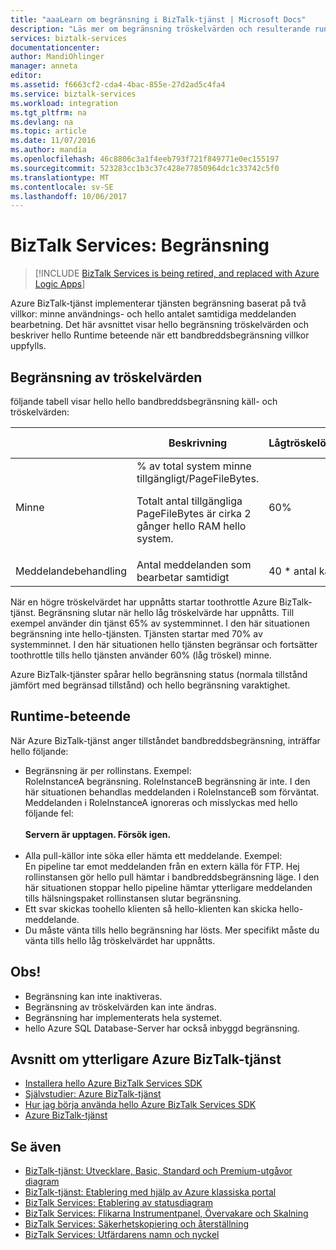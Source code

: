 ```yaml
---
title: "aaaLearn om begränsning i BizTalk-tjänst | Microsoft Docs"
description: "Läs mer om begränsning tröskelvärden och resulterande runtime beteenden för BizTalk-tjänst. Begränsning är baserad på minnesanvändning och antalet meddelanden. MABS WABS"
services: biztalk-services
documentationcenter: 
author: MandiOhlinger
manager: anneta
editor: 
ms.assetid: f6663cf2-cda4-4bac-855e-27d2ad5c4fa4
ms.service: biztalk-services
ms.workload: integration
ms.tgt_pltfrm: na
ms.devlang: na
ms.topic: article
ms.date: 11/07/2016
ms.author: mandia
ms.openlocfilehash: 46c8806c3a1f4eeb793f721f849771e0ec155197
ms.sourcegitcommit: 523283cc1b3c37c428e77850964dc1c33742c5f0
ms.translationtype: MT
ms.contentlocale: sv-SE
ms.lasthandoff: 10/06/2017
---
```

# <a name="biztalk-services-throttling"></a>BizTalk Services: Begränsning

> [!INCLUDE [BizTalk Services is being retired, and replaced with Azure Logic Apps](../../includes/biztalk-services-retirement.md)]

Azure BizTalk-tjänst implementerar tjänsten begränsning baserat på två villkor: minne användnings- och hello antalet samtidiga meddelanden bearbetning. Det här avsnittet visar hello begränsning tröskelvärden och beskriver hello Runtime beteende när ett bandbreddsbegränsning villkor uppfylls.

## <a name="throttling-thresholds"></a>Begränsning av tröskelvärden
följande tabell visar hello hello bandbreddsbegränsning käll- och tröskelvärden:

|  | Beskrivning | Lågtröskelövervakare | Tröskelvärde för hög |
| --- | --- | --- | --- |
| Minne |% av total system minne tillgängligt/PageFileBytes. <p><p>Totalt antal tillgängliga PageFileBytes är cirka 2 gånger hello RAM hello system. |60% |70% |
| Meddelandebehandling |Antal meddelanden som bearbetar samtidigt |40 * antal kärnor |100 * antal kärnor |

När en högre tröskelvärdet har uppnåtts startar toothrottle Azure BizTalk-tjänst. Begränsning slutar när hello låg tröskelvärde har uppnåtts. Till exempel använder din tjänst 65% av systemminnet. I den här situationen begränsning inte hello-tjänsten. Tjänsten startar med 70% av systemminnet. I den här situationen hello tjänsten begränsar och fortsätter toothrottle tills hello tjänsten använder 60% (låg tröskel) minne.

Azure BizTalk-tjänster spårar hello begränsning status (normala tillstånd jämfört med begränsad tillstånd) och hello begränsning varaktighet.

## <a name="runtime-behavior"></a>Runtime-beteende
När Azure BizTalk-tjänst anger tillståndet bandbreddsbegränsning, inträffar hello följande:

* Begränsning är per rollinstans. Exempel:<br/>
  RoleInstanceA begränsning. RoleInstanceB begränsning är inte. I den här situationen behandlas meddelanden i RoleInstanceB som förväntat. Meddelanden i RoleInstanceA ignoreras och misslyckas med hello följande fel:<br/><br/>
  **Servern är upptagen. Försök igen.**<br/><br/>
* Alla pull-källor inte söka eller hämta ett meddelande. Exempel:<br/>
  En pipeline tar emot meddelanden från en extern källa för FTP. Hej rollinstansen gör hello pull hämtar i bandbreddsbegränsning läge. I den här situationen stoppar hello pipeline hämtar ytterligare meddelanden tills hälsningspaket rollinstansen slutar begränsning.
* Ett svar skickas toohello klienten så hello-klienten kan skicka hello-meddelande.
* Du måste vänta tills hello begränsning har lösts. Mer specifikt måste du vänta tills hello låg tröskelvärdet har uppnåtts.

## <a name="important-notes"></a>Obs!
* Begränsning kan inte inaktiveras.
* Begränsning av tröskelvärden kan inte ändras.
* Begränsning har implementerats hela systemet.
* hello Azure SQL Database-Server har också inbyggd begränsning.

## <a name="additional-azure-biztalk-services-topics"></a>Avsnitt om ytterligare Azure BizTalk-tjänst
* [Installera hello Azure BizTalk Services SDK](http://go.microsoft.com/fwlink/p/?LinkID=241589)<br/>
* [Självstudier: Azure BizTalk-tjänst](http://go.microsoft.com/fwlink/p/?LinkID=236944)<br/>
* [Hur jag börja använda hello Azure BizTalk Services SDK](http://go.microsoft.com/fwlink/p/?LinkID=302335)<br/>
* [Azure BizTalk-tjänst](http://go.microsoft.com/fwlink/p/?LinkID=303664)<br/>

## <a name="see-also"></a>Se även
* [BizTalk-tjänst: Utvecklare, Basic, Standard och Premium-utgåvor diagram](http://go.microsoft.com/fwlink/p/?LinkID=302279)<br/>
* [BizTalk-tjänst: Etablering med hjälp av Azure klassiska portal](http://go.microsoft.com/fwlink/p/?LinkID=302280)<br/>
* [BizTalk Services: Etablering av statusdiagram](http://go.microsoft.com/fwlink/p/?LinkID=329870)<br/>
* [BizTalk Services: Flikarna Instrumentpanel, Övervakare och Skalning](http://go.microsoft.com/fwlink/p/?LinkID=302281)<br/>
* [BizTalk Services: Säkerhetskopiering och återställning](http://go.microsoft.com/fwlink/p/?LinkID=329873)<br/>
* [BizTalk Services: Utfärdarens namn och nyckel](http://go.microsoft.com/fwlink/p/?LinkID=303941)<br/>

